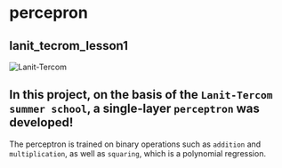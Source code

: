 # percepron
## lanit_tecrom_lesson1 
![Lanit-Tercom](https://dozor-spb.ru/upload/iblock/27e/27e1cbd049413805b4eede18e6e8fb71.png)

In this project, on the basis of the `Lanit-Tercom summer school`, a single-layer `perceptron` was developed!
---
 The perceptron is trained on binary operations such as `addition` and `multiplication`, as well as `squaring`, which is a polynomial regression.
